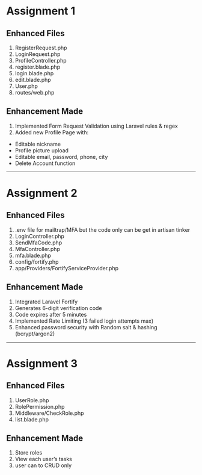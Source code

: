# Assignment 1
## Enhanced Files
1. RegisterRequest.php
2. LoginRequest.php
3. ProfileController.php
4. register.blade.php
5. login.blade.php
6. edit.blade.php
7. User.php
8. routes/web.php

## Enhancement Made
1. Implemented Form Request Validation using Laravel rules & regex
2. Added new Profile Page with:
  - Editable nickname
  - Profile picture upload
  - Editable email, password, phone, city
  - Delete Account function
-----------------------------------------
# Assignment 2 
## Enhanced Files
1. .env file for mailtrap/MFA but the code only can be get in artisan tinker
2. LoginController.php
3. SendMfaCode.php
4. MfaController.php
5. mfa.blade.php
6. config/fortify.php
7. app/Providers/FortifyServiceProvider.php

## Enhancement Made
1.  Integrated Laravel Fortify
2.  Generates 6-digit verification code
3.  Code expires after 5 minutes
4.  Implemented Rate Limiting (3 failed login attempts max)
5.  Enhanced password security with Random salt & hashing (bcrypt/argon2)
------------------------------------------------
# Assignment 3
## Enhanced Files
1. UserRole.php
2. RolePermission.php
3. Middleware/CheckRole.php
4. list.blade.php

## Enhancement Made
1. Store roles
2. View each user’s tasks
3. user can to CRUD only


